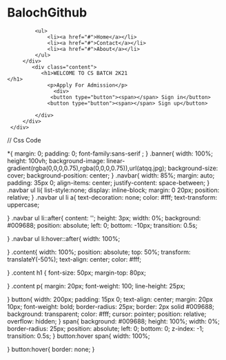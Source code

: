 # BalochGithub
<!DOCTYPE html>
 <html lang="en">
 <head>
     <meta charset="UTF-8">
     <meta http-equiv="X-UA-Compatible" content="IE=edge">
     <meta name="viewport" content="width=device-width, initial-scale=1.0">
     <title>Make with baloch</title>
     <link rel="stylesheet" href="style.css">
     
 </head>
 <body>
     <div class="banner">
         <div class="navbar">
             
             <ul>
                 <li><a href="#">Home</a></li>
                 <li><a href="#">Contact</a></li>
                 <li><a href="#">About</a></li>
             </ul>
         </div>
            <div class="content">
               <h1>WELCOME TO CS BATCH 2K21                                                                                                                                                                                                                                      </h1>
                 <p>Apply For Admission</p>
                   <div>
                  <button type="button"><span></span> Sign in</button>
                 <button type="button"><span></span> Sign up</button>

             </div>
         </div>
     </div>
 </body>
 </html>
 
 // Css Code
 
*{
     margin: 0;
     padding: 0;
     font-family:sans-serif ;
}
.banner{
    width: 100%;
    height: 100vh;
    background-image: linear-gradient(rgba(0,0,0,0.75),rgba(0,0,0,0.75)),url(atqq.jpg);
    background-size: cover;
    background-position: center;
}
.navbar{
    width: 85%;
    margin: auto;
    padding: 35px 0;
    align-items: center;
    justify-content: space-between;
}
.navbar ul li{
    list-style:none;
    display: inline-block;
    margin: 0 20px;
    position: relative;
}
.navbar ul li a{
    text-decoration: none;
    color: #fff;
    text-transform: uppercase;

}
.navbar ul li::after{
    content: '';
    height: 3px;
    width: 0%;
    background: #009688;
    position: absolute;
    left: 0;
    bottom: -10px;
    transition: 0.5s;

}
.navbar ul li:hover::after{
    width: 100%;

}
.content{
    width: 100%;
    position: absolute;
    top: 50%;
    transform: translateY(-50%);
    text-align: center;
    color: #fff;

}
.content h1 {
    font-size: 50px;
    margin-top: 80px;
    
}
.content p{
    margin: 20px;
    font-weight: 100;
    line-height: 25px;

}
button{
    width: 200px;
    padding: 15px 0;
    text-align: center;
    margin: 20px 10px;
    font-weight: bold;
    border-radius: 25px;
    border: 2px solid #009688;
    background: transparent;
    color: #fff;
    cursor: pointer;
    position: relative;
    overflow: hidden;
}
span{
    background: #009688;
    height: 100%;
    width: 0%;
    border-radius: 25px;
    position: absolute;
    left: 0;
    bottom: 0;
    z-index: -1;
    transition: 0.5s;
}
button:hover span{
    width: 100%;

}
button:hover{
    border: none;
}
 
